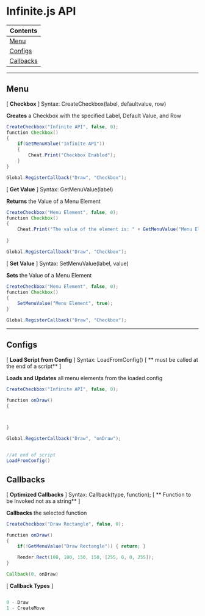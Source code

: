 # Infinite.js API



<a name="-1"></a>

|Contents|
|--------|
|[Menu](#0)|
|[Configs](#1)|
|[Callbacks](#2)|

---

## <a name="0"></a>Menu
[ **Checkbox** ]
Syntax: CreateCheckbox(label, defaultvalue, row)

**Creates** a Checkbox with the specified Label, Default Value, and Row 

```java
CreateCheckbox("Infinite API", false, 0);
function Checkbox()
{
    if(GetMenuValue("Infinite API"))
    {
        Cheat.Print("Checkbox Enabled");
    }
}

Global.RegisterCallback("Draw", "Checkbox");
```

[ **Get Value** ]
Syntax: GetMenuValue(label)

**Returns** the Value of a Menu Element

```java
CreateCheckbox("Menu Element", false, 0);
function Checkbox()
{
    Cheat.Print("The value of the element is: " + GetMenuValue("Menu Element"));
  
}

Global.RegisterCallback("Draw", "Checkbox");
```

[ **Set Value** ]
Syntax: SetMenuValue(label, value)

**Sets** the Value of a Menu Element

```java
CreateCheckbox("Menu Element", false, 0);
function Checkbox()
{
    SetMenuValue("Menu Element", true);
}

Global.RegisterCallback("Draw", "Checkbox");
```
---

## <a name="1"></a>Configs
[ **Load Script from Config** ]
Syntax: LoadFromConfig() [ ** must be called at the end of a script** ]

**Loads and Updates** all menu elements from the loaded config

```java
CreateCheckbox("Infinite API", false, 0);

function onDraw()
{



}

Global.RegisterCallback("Draw", "onDraw");


//at end of script
LoadFromConfig()
```

## <a name="2"></a>Callbacks

[ **Optimized Callbacks** ]
Syntax: Callback(type, function); [ ** Function to be Invoked not as a string** ]

**Callbacks** the selected function


```java
CreateCheckbox("Draw Rectangle", false, 0);

function onDraw()
{
    if(!GetMenuValue("Draw Rectangle")) { return; }

    Render.Rect(100, 100, 150, 150, [255, 0, 0, 255]);
}

Callback(0, onDraw)

```

[ **Callback Types** ]
```java

0 - Draw
1 - CreateMove

```


